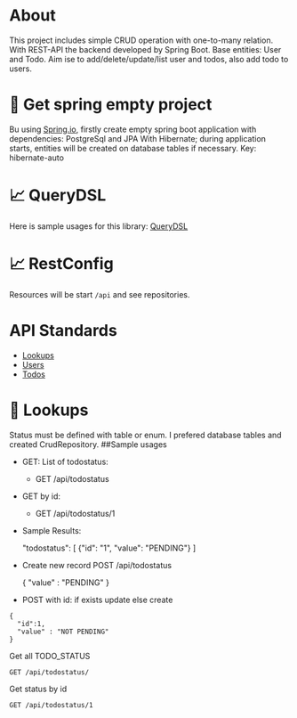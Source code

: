 # About
This project includes simple CRUD operation with one-to-many relation.
With REST-API the backend developed by Spring Boot.
Base entities: User and Todo. Aim ise to add/delete/update/list user and todos, also add todo to users.

# 📝 Get spring empty project
Bu using [Spring.io](https://start.spring.io), firstly create empty spring boot application with dependencies: PostgreSql and JPA
	With Hibernate; during application starts, entities will be created on database tables if necessary. Key: hibernate-auto
	
# 📈 QueryDSL 
Here is sample usages for this library: [QueryDSL](https://www.baeldung.com/rest-api-search-querydsl-web-in-spring-data-jpa)

# 📈 RestConfig 
Resources will be start `/api` and see repositories.

# API Standards
* [Lookups](#lookups)
* [Users](#users)
* [Todos](#todos)

# 📝 Lookups 
Status must be defined with table or enum. I prefered database tables and created CrudRepository.
##Sample usages
* GET: List of todostatus:
    * GET /api/todostatus
* GET by id:
    * GET /api/todostatus/1
    
* Sample Results:

    "todostatus": [
      {"id": "1", "value": "PENDING"}
    ]

* Create new record
	POST /api/todostatus
	
	{
	  "value" : "PENDING"
	}
* POST with id: if exists update else create

```https
{
  "id":1,
  "value" : "NOT PENDING"
}
```
Get all TODO_STATUS

```http
GET /api/todostatus/
```
Get status by id

```http
GET /api/todostatus/1
```
